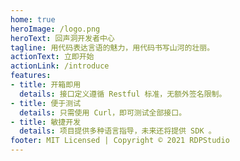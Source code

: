 ```yaml
---
home: true
heroImage: /logo.png
heroText: 回声洞开发者中心
tagline: 用代码表达言语的魅力，用代码书写山河的壮丽。
actionText: 立即开始
actionLink: /introduce
features:
- title: 开箱即用
  details: 接口定义遵循 Restful 标准，无额外签名限制。
- title: 便于测试
  details: 只需使用 Curl，即可测试全部接口。
- title: 敏捷开发
  details: 项目提供多种语言指导，未来还将提供 SDK 。
footer: MIT Licensed | Copyright © 2021 RDPStudio
---
```

